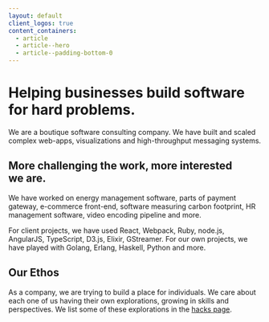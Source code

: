 ```yaml
---
layout: default
client_logos: true
content_containers:
  - article
  - article--hero
  - article--padding-bottom-0
---
```


<div class="hero article__hero">
  <div class="layout hero__wrapper">
    <h1 class="hero__title">Helping businesses build software for hard problems.</h1>
    <p>We are a boutique software consulting company. We have built and scaled complex web-apps, visualizations and high-throughput messaging systems.</p>
  </div>
</div>

<div class="hero hero--grey article__hero">
  <div class="layout hero__wrapper">
    <h2 class="hero__title">More challenging the work, more interested we are.</h2>
    <p>We have worked on energy management software, parts of payment gateway, e-commerce front-end, software measuring carbon footprint, HR management software, video encoding pipeline and more.</p>
    <p>For client projects, we have used React, Webpack, Ruby, node.js, AngularJS, TypeScript, D3.js, Elixir, GStreamer. For our own projects, we have played with Golang, Erlang, Haskell, Python and more.</p>
  </div>
</div>

<div class="hero hero--green article__hero article__hero--last">
  <div class="layout hero__wrapper">
    <h2 class="hero__title">Our Ethos</h2>
    <p>As a company, we are trying to build a place for individuals. We care about each one of us having their own explorations, growing in skills and perspectives. We list some of these explorations in the <a class="link link--light" href="/hacks.html">hacks page</a>.</p>
  </div>
</div>
